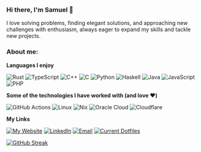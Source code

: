 ### Hi there, I'm Samuel 👋

I love solving problems, finding elegant solutions, and approaching new challenges with enthusiasm, always eager to expand my skills and tackle new projects.

### About me:

**Languages I enjoy**

![Rust](https://img.shields.io/badge/-Rust-000000?style=flat&logo=Rust&logoColor=CE412B)
![TypeScript](https://img.shields.io/badge/-TypeScript-000000?style=flat&logo=typescript&logoColor=007ACC)
![C++](https://img.shields.io/badge/-C++-000000?style=flat&logo=C%2B%2B&logoColor=00599C)
![C](https://img.shields.io/badge/-C-000000?style=flat&logo=C)
![Python](https://img.shields.io/badge/-Python-000000?style=flat&logo=python)
![Haskell](https://img.shields.io/badge/-Haskell-000000?style=flat&logo=Haskell&logoColor=5D4F85)
![Java](https://img.shields.io/badge/-Java-000000?style=flat&logo=Java)
![JavaScript](https://img.shields.io/badge/-JavaScript-000000?style=flat&logo=javascript)
![PHP](https://img.shields.io/badge/-PHP-000000?style=flat&logo=PHP)

**Some of the technologies I have worked with (and love ❤️)**

![GitHub Actions](https://img.shields.io/badge/-GitHub-000000?style=flat&logo=github&logoColor=FFFFFF)
![Linux](https://img.shields.io/badge/-Linux-000000?style=flat&logo=linux&logoColor=FCC624)
![Nix](https://img.shields.io/badge/-Nix-000000?style=flat&logo=nixos)
![Oracle Cloud](https://img.shields.io/badge/-Oracle&nbsp;Cloud-000000?style=flat&logo=Oracle&logoColor=F80000)
![Cloudflare](https://img.shields.io/badge/-Cloudflare&nbsp;Pages-000000?style=flat&logo=Cloudflare&logoColor=F38020)

**My Links**

[![My Website](https://img.shields.io/badge/-🌐&nbsp;&nbsp;My&nbsp;Website-000000?style=flat)](https://sjcobb.pages.dev)
[![LinkedIn](https://img.shields.io/badge/-LinkedIn-000000?style=flat&logo=linkedin)](https://www.linkedin.com/in/samuel-cobb-752780271/)
[![Email](https://img.shields.io/badge/-Email-000000?style=flat&logo=Gmail&logoColor=EA4335)](mailto:sjcobb2003@gmail.com)
[![Current Dotfiles](https://img.shields.io/badge/-Dotfiles-000000?style=flat&logo=Slashdot&logoColor=026664)](https://github.com/sjcobb2022/nixos-config)

[![GitHub Streak](https://streak-stats.demolab.com?user=sjcobb2022&theme=dark&hide_border=true&card_width=500)](https://git.io/streak-stats)
